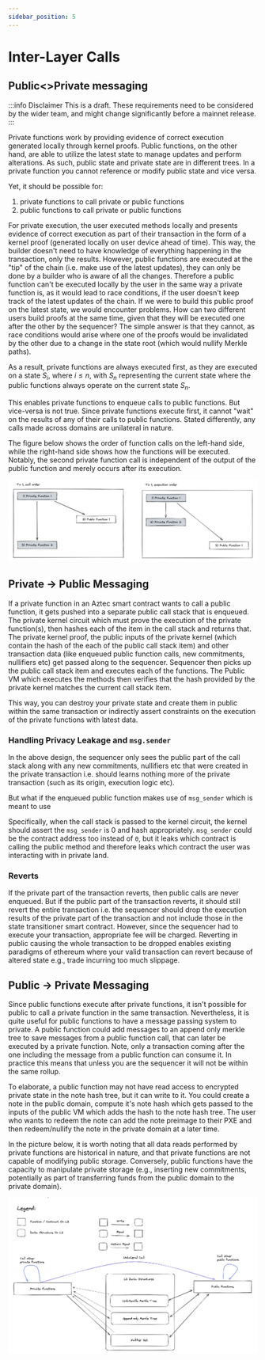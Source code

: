 ```yaml
---
sidebar_position: 5
---
```


# Inter-Layer Calls

## Public<>Private messaging

:::info Disclaimer
This is a draft. These requirements need to be considered by the wider team, and might change significantly before a mainnet release.
:::

Private functions work by providing evidence of correct execution generated locally through kernel proofs. Public functions, on the other hand, are able to utilize the latest state to manage updates and perform alterations. As such, public state and private state are in different trees. In a private function you cannot reference or modify public state and vice versa. 

Yet, it should be possible for:
1. private functions to call private or public functions
2. public functions to call private or public functions

For private execution, the user executed methods locally and presents evidence of correct execution as part of their transaction in the form of a kernel proof (generated locally on user device ahead of time). This way, the builder doesn't need to have knowledge of everything happening in the transaction, only the results. However, public functions are executed at the "tip" of the chain (i.e. make use of the latest updates), they can only be done by a builder who is aware of all the changes. Therefore a public function can't be executed locally by the user in the same way a private function is, as it would lead to race conditions, if the user doesn't keep track of the latest updates of the chain. If we were to build this public proof on the latest state, we would encounter problems. How can two different users build proofs at the same time, given that they will be executed one after the other by the sequencer? The simple answer is that they cannot, as race conditions would arise where one of the proofs would be invalidated by the other due to a change in the state root (which would nullify Merkle paths).

As a result, private functions are always executed first, as they are executed on a state $S_i$, where $i \le n$, with $S_n$ representing the current state where the public functions always operate on the current state $S_n$. 

This enables private functions to enqueue calls to public functions. But vice-versa is not true. Since private functions execute first, it cannot "wait" on the results of any of their calls to public functions. Stated differently, any calls made across domains are unilateral in nature. 

The figure below shows the order of function calls on the left-hand side, while the right-hand side shows how the functions will be executed. Notably, the second private function call is independent of the output of the public function and merely occurs after its execution.

![Public - Private Ordering](./images/calls/pvt_pub_ordering.png)

## Private -> Public Messaging
If a private function in an Aztec smart contract wants to call a public function, it gets pushed into a separate public call stack that is enqueued. The private kernel circuit which must prove the execution of the private function(s), then hashes each of the item in the call stack and returns that. The private kernel proof, the public inputs of the private kernel (which contain the hash of the each of the public call stack item) and other transaction data (like enqueued public function calls, new commitments, nullifiers etc) get passed along to the sequencer. Sequencer then picks up the public call stack item and executes each of the functions. The Public VM which executes the methods then verifies that the hash provided by the private kernel matches the current call stack item.

This way, you can destroy your private state and create them in public within the same transaction or indirectly assert constraints on the execution of the private functions with latest data.

### Handling Privacy Leakage and `msg.sender`
In the above design, the sequencer only sees the public part of the call stack along with any new commitments, nullifiers etc that were created in the private transaction i.e. should learns nothing more of the private transaction (such as its origin, execution logic etc).

But what if the enqueued public function makes use of `msg_sender` which is meant to use 

Specifically, when the call stack is passed to the kernel circuit, the kernel should assert the `msg_sender` is 0 and hash appropriately. `msg_sender` could be the contract address too instead of `0`, but it leaks which contract is calling the public method and therefore leaks which contract the user was interacting with in private land.

### Reverts

If the private part of the transaction reverts, then public calls are never enqueued. But if the public part of the transaction reverts, it should still revert the entire transaction i.e. the sequencer should drop the execution results of the private part of the transaction and not include those in the state transitioner smart contract. However, since the sequencer had to execute your transaction, appropriate fee will be charged. Reverting in public causing the whole transaction to be dropped enables existing paradigms of ethereum where your valid transaction can revert because of altered state e.g., trade incurring too much slippage.

## Public -> Private Messaging
Since public functions execute after private functions, it isn't possible for public to call a private function in the same transaction. Nevertheless, it is quite useful for public functions to have a message passing system to private. A public function could add messages to an append only merkle tree to save messages from a public function call, that can later be executed by a private function. Note, only a transaction coming after the one including the message from a public function can consume it. In practice this means that unless you are the sequencer it will not be within the same rollup.

To elaborate, a public function may not have read access to encrypted private state in the note hash tree, but it can write to it. You could create a note in the public domain, compute it's note hash which gets passed to the inputs of the public VM which adds the hash to the note hash tree. The user who wants to redeem the note can add the note preimage to their PXE and then redeem/nullify the note in the private domain at a later time. 

In the picture below, it is worth noting that all data reads performed by private functions are historical in nature, and that private functions are not capable of modifying public storage. Conversely, public functions have the capacity to manipulate private storage (e.g., inserting new commitments, potentially as part of transferring funds from the public domain to the private domain).

![Public - Private Messaging](./images/calls/pub_pvt_messaging.png)
